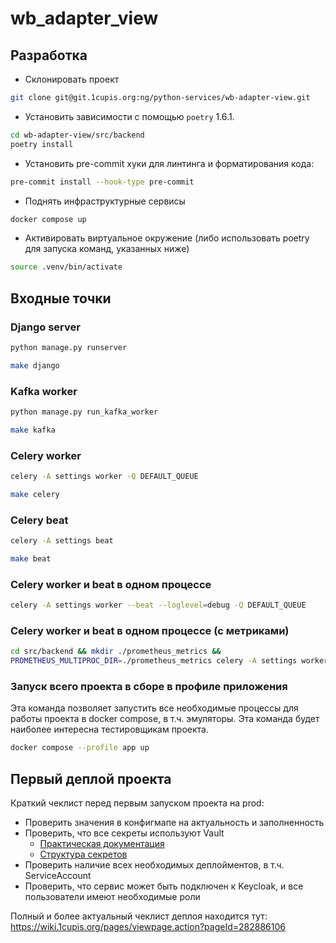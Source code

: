 # wb_adapter_view



## Разработка

- Склонировать проект
```bash
git clone git@git.1cupis.org:ng/python-services/wb-adapter-view.git
```
- Установить зависимости с помощью `poetry` 1.6.1.
```bash
cd wb-adapter-view/src/backend
poetry install
```

- Установить pre-commit хуки для линтинга и форматирования кода:
```bash
pre-commit install --hook-type pre-commit
```

- Поднять инфраструктурные сервисы
```bash
docker compose up
```

- Активировать виртуальное окружение (либо использовать poetry для запуска команд, указанных ниже)
```bash
source .venv/bin/activate
```

## Входные точки

### Django server

```bash
python manage.py runserver
```

```bash
make django
```

### Kafka worker

```bash
python manage.py run_kafka_worker
```

```bash
make kafka
```

### Celery worker

```bash
celery -A settings worker -Q DEFAULT_QUEUE
```

```bash
make celery
```

### Celery beat

```bash
celery -A settings beat
```

```bash
make beat
```

### Celery worker и beat в одном процессе

```bash
celery -A settings worker --beat --loglevel=debug -Q DEFAULT_QUEUE
```

### Celery worker и beat в одном процессе (с метриками)

```bash
cd src/backend && mkdir ./prometheus_metrics &&
PROMETHEUS_MULTIPROC_DIR=./prometheus_metrics celery -A settings worker --beat -Q DEFAULT_QUEUE
```

### Запуск всего проекта в сборе в профиле приложения

Эта команда позволяет запустить все необходимые процессы для работы проекта в docker compose,
в т.ч. эмуляторы. Эта команда будет наиболее интересна тестировщикам проекта.

```bash
docker compose --profile app up
```

## Первый деплой проекта

Краткий чеклист перед первым запуском проекта на prod:

- Проверить значения в конфигмапе на актуальность и заполненность
- Проверить, что все секреты используют Vault
  - [Практическая документация](https://wiki.1cupis.org/pages/viewpage.action?pageId=252847469)
  - [Структура секретов](https://wiki.1cupis.org/pages/viewpage.action?pageId=255925342)
- Проверить наличие всех необходимых деплойментов, в т.ч. ServiceAccount
- Проверить, что сервис может быть подключен к Keycloak, и все пользователи имеют необходимые роли

Полный и более актуальный чеклист деплоя находится тут: https://wiki.1cupis.org/pages/viewpage.action?pageId=282886106